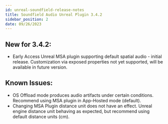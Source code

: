 ```yaml
---
id: unreal-soundfield-release-notes
title: Soundfield Audio Unreal Plugin 3.4.2 
sidebar_position: 2
date: 09/26/2023
---
```

## New for 3.4.2:
- Early Access Unreal MSA plugin supporting default spatial audio - initial release. Customization via exposed properties not yet supported, will be available in future version.


## Known Issues:
- OS Offload mode produces audio artifacts under certain conditions. Recommend using MSA plugin in App-Hosted mode (default).
- Changing MSA Plugin distance unit does not have an effect. Unreal engine distance unit behaving as expected, but recommend using default distance units (cm).